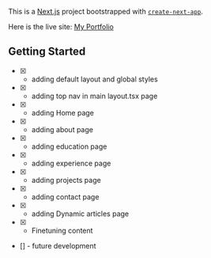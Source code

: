 This is a [Next.js](https://nextjs.org/) project bootstrapped with [`create-next-app`](https://github.com/vercel/next.js/tree/canary/packages/create-next-app).

Here is the live site: [My Portfolio](https://swanand-khonde-portfolio.vercel.app/)

## Getting Started

- [x] - adding default layout and global styles
- [x] - adding top nav in main layout.tsx page
- [x] - adding Home page
- [x] - adding about page
- [x] - adding education page
- [x] - adding experience page
- [x] - adding projects page
- [x] - adding contact page
- [X] - adding Dynamic articles page
- [X] - Finetuning content
- [] - future development
